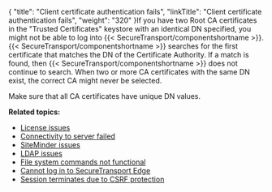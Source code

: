 {
    "title": "Client certificate authentication fails",
    "linkTitle": "Client certificate authentication fails",
    "weight": "320"
}If you have two Root CA certificates in the "Trusted Certificates" keystore with an identical DN specified, you might not be able to log into {{< SecureTransport/componentshortname  >}}. {{< SecureTransport/componentshortname  >}} searches for the first certificate that matches the DN of the Certificate Authority. If a match is found, then {{< SecureTransport/componentshortname  >}} does not continue to search. When two or more CA certificates with the same DN exist, the correct CA might never be selected.

Make sure that all CA certificates have unique DN values.

**Related topics:**

-   <a href="../t_st_license_issues" class="MCXref xref">License issues</a>
-   <a href="../t_st_connectivity_to_server_failed" class="MCXref xref">Connectivity to server failed</a>
-   <a href="../t_st_siteminder_issues" class="MCXref xref">SiteMinder issues</a>
-   <a href="../c_st_ldap_issues" class="MCXref xref">LDAP issues</a>
-   <a href="../c_st_file_system_commands_not_functional" class="MCXref xref">File system commands not functional</a>
-   <a href="../c_st_cannot_log_edge" class="MCXref xref">Cannot log in to SecureTransport Edge</a>
-   <a href="../c_st_session_terminates_due_to_csrf_protection" class="MCXref xref">Session terminates due to CSRF protection</a>
